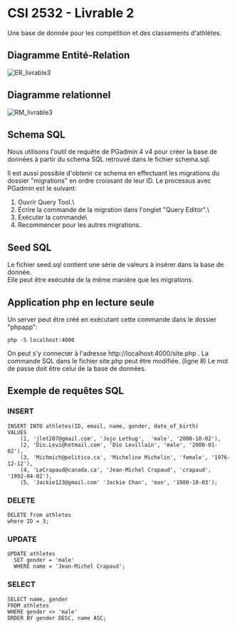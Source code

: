 # CSI 2532 - Livrable 2

Une base de donnée pour les compétition et des classements d'athlètes.
<h2>Diagramme Entité-Relation</h2>

![ER_livrable3](diagrams/ER_livrable2.PNG)

<h2>Diagramme relationnel</h2>

![RM_livrable3](diagrams/RM_livrable2.PNG)



<h2>Schema SQL</h2>

Nous utilisons l'outil de requête de PGadmin 4 v4 pour créer la base de données à partir du schema SQL retrouvé dans le fichier schema.sql.

Il est aussi possible d'obtenir ce schema en effectuant les migrations du dossier "migrations" en ordre croissant de leur ID. Le processus avec PGadmin est le suivant:

1. Ouvrir Query Tool.\
2. Écrire la commande de la migration dans l'onglet "Query Editor".\
3. Exécuter la commande\
4. Recommencer pour les autres migrations.
 


<h2>Seed SQL</h2>

Le fichier seed.sql contient une série de valeurs à insérer dans la base de donnée.\
Elle peut être exécutée de la même manière que les migrations.

<h2>Application php en lecture seule</h2>

Un server peut être créé en exécutant cette commande dans le dossier "phpapp":
```
php -S localhost:4000
```
On peut s'y connecter à l'adresse http://localhost:4000/site.php .
La commande SQL dans le fichier site.php peut être modifiée. (ligne 8)
Le mot de passe doit être celui de la base de données. 

<h2>Exemple de requêtes SQL</h2>

<h3>INSERT</h3>

```
INSERT INTO athletes(ID, email, name, gender, date_of_birth)
VALUES 
	(1, 'jlet207@gmail.com', 'Jojo Lethug',  'male', '2000-10-02'),
	(2, 'Dio.Levi@hotmail.com', 'Dio Levillain', 'male', '2000-01-02'),
	(3, 'Michmich@politico.ca', 'Micheline Michelin', 'female', '1976-12-12'),
	(4, 'LeCrapaud@canada.ca', 'Jean-Michel Crapaud', 'crapaud', '1992-04-02'),
	(5, 'Jackie123@gmail.com' 'Jackie Chan', 'man', '1980-10-03');
```

<h3>DELETE</h3>

```
DELETE from athletes 
where ID = 3;
```

<h3>UPDATE</h3>

```
UPDATE athletes
  SET gender = 'male'
  WHERE name = 'Jean-Michel Crapaud';
```

<h3>SELECT</h3>

```
SELECT name, gender
FROM athletes
WHERE gender <> 'male'
ORDER BY gender DESC, name ASC;
```
